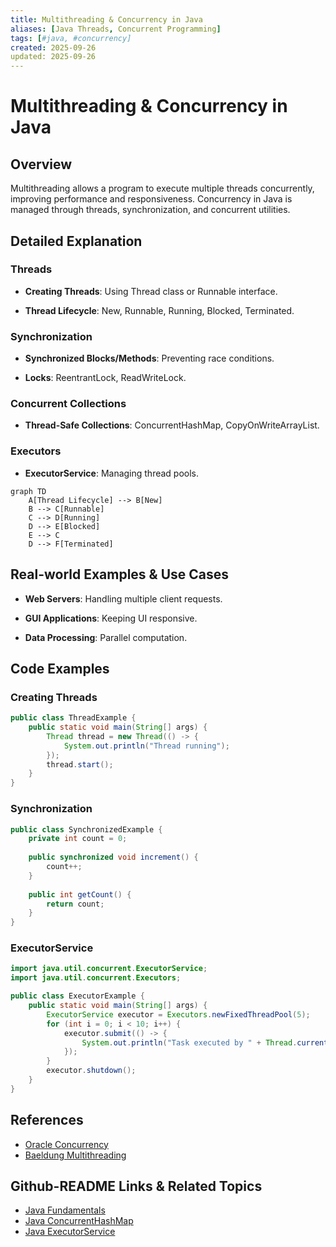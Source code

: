 ```yaml
---
title: Multithreading & Concurrency in Java
aliases: [Java Threads, Concurrent Programming]
tags: [#java, #concurrency]
created: 2025-09-26
updated: 2025-09-26
---
```


# Multithreading & Concurrency in Java

## Overview

Multithreading allows a program to execute multiple threads concurrently, improving performance and responsiveness. Concurrency in Java is managed through threads, synchronization, and concurrent utilities.

## Detailed Explanation

### Threads

- **Creating Threads**: Using Thread class or Runnable interface.

- **Thread Lifecycle**: New, Runnable, Running, Blocked, Terminated.

### Synchronization

- **Synchronized Blocks/Methods**: Preventing race conditions.

- **Locks**: ReentrantLock, ReadWriteLock.

### Concurrent Collections

- **Thread-Safe Collections**: ConcurrentHashMap, CopyOnWriteArrayList.

### Executors

- **ExecutorService**: Managing thread pools.

```mermaid
graph TD
    A[Thread Lifecycle] --> B[New]
    B --> C[Runnable]
    C --> D[Running]
    D --> E[Blocked]
    E --> C
    D --> F[Terminated]
```

## Real-world Examples & Use Cases

- **Web Servers**: Handling multiple client requests.

- **GUI Applications**: Keeping UI responsive.

- **Data Processing**: Parallel computation.

## Code Examples

### Creating Threads

```java
public class ThreadExample {
    public static void main(String[] args) {
        Thread thread = new Thread(() -> {
            System.out.println("Thread running");
        });
        thread.start();
    }
}
```

### Synchronization

```java
public class SynchronizedExample {
    private int count = 0;
    
    public synchronized void increment() {
        count++;
    }
    
    public int getCount() {
        return count;
    }
}
```

### ExecutorService

```java
import java.util.concurrent.ExecutorService;
import java.util.concurrent.Executors;

public class ExecutorExample {
    public static void main(String[] args) {
        ExecutorService executor = Executors.newFixedThreadPool(5);
        for (int i = 0; i < 10; i++) {
            executor.submit(() -> {
                System.out.println("Task executed by " + Thread.currentThread().getName());
            });
        }
        executor.shutdown();
    }
}
```

## References

- [Oracle Concurrency](https://docs.oracle.com/javase/tutorial/essential/concurrency/)
- [Baeldung Multithreading](https://www.baeldung.com/java-multithreading)

## Github-README Links & Related Topics

- [Java Fundamentals](java-fundamentals/)
- [Java ConcurrentHashMap](java-concurrenthashmap/)
- [Java ExecutorService](java-executorservice/)
